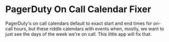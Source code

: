 # PagerDuty On Call Calendar Fixer

PagerDuty's on call calendars default to exact start and end times for
on-call hours, but these riddle calendars with events when, mostly, we
want to just see the days of the week we're on call. This little app
will fix that.
